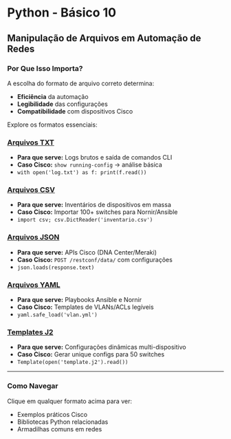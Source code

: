 # Python - Básico 10

## Manipulação de Arquivos em Automação de Redes

### Por Que Isso Importa?
A escolha do formato de arquivo correto determina:
- **Eficiência** da automação
- **Legibilidade** das configurações
- **Compatibilidade** com dispositivos Cisco

Explore os formatos essenciais:

### [Arquivos TXT](Arquivos/txt/README.md)
- **Para que serve:** Logs brutos e saída de comandos CLI  
- **Caso Cisco:** `show running-config` → análise básica  
- `with open('log.txt') as f: print(f.read())`

### [Arquivos CSV](Arquivos/csv/README.md)
- **Para que serve:** Inventários de dispositivos em massa  
- **Caso Cisco:** Importar 100+ switches para Nornir/Ansible  
- `import csv; csv.DictReader('inventario.csv')`

### [Arquivos JSON](Arquivos/json/README.md)
- **Para que serve:** APIs Cisco (DNA Center/Meraki)  
- **Caso Cisco:** `POST /restconf/data/` com configurações  
- `json.loads(response.text)`

### [Arquivos YAML](Arquivos/yaml/README.md)
- **Para que serve:** Playbooks Ansible e Nornir  
- **Caso Cisco:** Templates de VLANs/ACLs legíveis  
- `yaml.safe_load('vlan.yml')`

### [Templates J2](Arquivos/j2/README.md)
- **Para que serve:** Configurações dinâmicas multi-dispositivo  
- **Caso Cisco:** Gerar unique configs para 50 switches  
- `Template(open('template.j2').read())`

---

### Como Navegar 

Clique em qualquer formato acima para ver:
   -  Exemplos práticos Cisco
   -  Bibliotecas Python relacionadas
   -  Armadilhas comuns em redes
